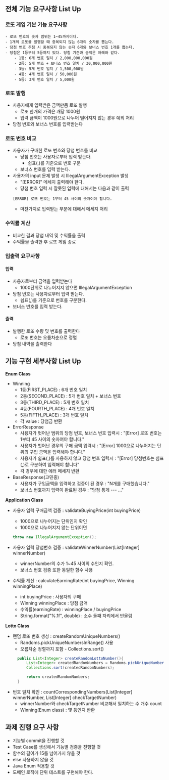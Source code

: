 ## 전체 기능 요구사항 List Up
### 로또 게임 기본 기능 요구사항
```
- 로또 번호의 숫자 범위는 1~45까지이다.
- 1개의 로또를 발행할 때 중복되지 않는 6개의 숫자를 뽑는다.
- 당첨 번호 추첨 시 중복되지 않는 숫자 6개와 보너스 번호 1개를 뽑는다.
- 당첨은 1등부터 5등까지 있다. 당첨 기준과 금액은 아래와 같다.
    - 1등: 6개 번호 일치 / 2,000,000,000원
    - 2등: 5개 번호 + 보너스 번호 일치 / 30,000,000원
    - 3등: 5개 번호 일치 / 1,500,000원
    - 4등: 4개 번호 일치 / 50,000원
    - 5등: 3개 번호 일치 / 5,000원
```
### 로또 발행
- 사용자에게 입력받은 금액만큼 로또 발행
  - 로또 한개의 가격은 개당 1000원
  - 입력 금액이 1000원으로 나누어 떨어지지 않는 경우 예외 처리
- 당첨 번호와 보너스 번호를 입력받는다

### 로또 번호 비교
- 사용자가 구매한 로또 번호와 당첨 번호를 비교
  - 당첨 번호는 사용자로부터 입력 받는다.
    - 쉽표(,)를 기준으로 번호 구분
  - 보너스 번호를 입력 받는다.
- 사용자의 input 문제 발생 시 IllegalArgumentException 발생
  - "[ERROR]" 메세지 출력해야 한다.
  - 당첨 번호 입력 시 잘못된 입력에 대해서는 다음과 같이 출력
  ```
  [ERROR] 로또 번호는 1부터 45 사이의 숫자여야 합니다.
  ```
  - 마찬가지로 입력받는 부분에 대해서 메세지 처리

### 수익률 계산
- 비교한 결과 당첨 내역 및 수익률을 출력
- 수익률을 출력한 후 로또 게임 종료

### 입출력 요구사항
#### 입력
- 사용자로부터 금액을 입력받는다
  - 1000단위로 나누어지지 않으면 IllegalArgumentException
- 당첨 번호는 사용자로부터 입력 받는다.
  - 쉼표(,)를 기준으로 번호를 구분한다.
- 보너스 번호를 입력 받는다.

#### 출력

- 발행한 로또 수량 및 번호를 출력한다
  - 로또 번호는 오름차순으로 정렬
- 당첨 내역을 출력한다




## 기능 구현 세부사항 List Up
**Enum Class**
- Winning
  - 1등(FIRST_PLACE) : 6개 번호 일치
  - 2등(SECOND_PLACE) : 5개 번호 일치 + 보너스 번호
  - 3등(THIRD_PLACE) : 5개 번호 일치
  - 4등(FOURTH_PLACE) : 4개 번호 일치
  - 5등(FIFTH_PLACE) : 3개 번호 일치
  - 각 value : 당첨금 반환
- ErrorResponse
  - 사용자가 벗어난 범위의 당첨 번호, 보너스 번호 입력시 : "[Error] 로또 번호는 1부터 45 사이의 숫자여야 합니다."
  - 사용자가 벗어난 경우의 구매 금액 입력시 : "[Error] 1000으로 나누어지는 단위의 구입 금액을 입력해야 합니다."
  - 사용자가 쉽표(,)를 사용하지 않고 당첨 번호 입력시 : "[Error] 당첨번호는 쉼표(,)로 구분하여 입력해야 합니다"
  - 각 경우에 대한 에러 메세지 반환
- BaseResponse(고민중)
  - 사용자가 구입금액을 입력하고 검증이 된 경우 : "N개를 구매했습니다."
  - 보너스 번호까지 입력이 완료된 경우 : "당첨 통게 --- ..."

**Application Class**
- 사용자 입력 구매금액 검증 : validateBuyingPrice(int buyingPrice)
  - 1000으로 나누어지는 단위인지 확인
  - 1000으로 나누어지지 않는 단위이면
  ```java
  throw new IllegalArgumentException();
  ```

- 사용자 입력 당첨번호 검증 : validateWinnerNumber(List[Integer] winnerNumber)
  - winnerNumber의 수가 1~45 사이의 수인지 확인.
  - 보너스 번호 검증 또한 동일한 함수 사용

- 수익률 계산 : calculateEarningRate(int buyingPrice, Winning winningPlace)
  - int buyingPrice : 사용자의 구매
  - Winning winningPlace : 당첨 금액
  - 수익률(earningRate) : winningPlace / buyingPrice
  - String.format("%.1f", double) : 소수 둘째 자리에서 반올림

**Lotto Class**
- 랜덤 로또 번호 생성 : createRandomUniqueNumbers()
  - Randoms.pickUniqueNumbersInRange() 사용
  - 오름차순 정렬까지 포함 - Collections.sort()
  ```java
    public List<Integer> createRandomLottoNumber(){
        List<Integer> createdRandomNumbers = Randoms.pickUniqueNumbersInRange(1, 45, 6);
        Collections.sort(createdRandomNumbers);
  
        return createdRandomNumbers;
    }
  ```
- 번호 일치 확인 : countCorrespondingNumbers(List[Integer] winnerNumber, List[Integer] checkTargetNumber)
  - winnerNumber와 checkTargetNumber 비교해서 일치하는 수 개수 count
  - Winning(Enum class) : 몇 등인지 반환

## 과제 진행 요구 사항
- 기능별 commit을 진행할 것
- Test Case를 생성해서 기능별 검증을 진행할 것
- 함수의 길이가 15를 넘어가지 않을 것
- else 사용하지 않을 것
- Java Enum 적용할 것
- 도메인 로직에 단위 테스트를 구현해야 한다.